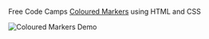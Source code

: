 Free Code Camps [Coloured Markers](https://www.freecodecamp.org/learn/2022/responsive-web-design/#learn-css-colors-by-building-a-set-of-colored-markers) using HTML and CSS

![Coloured Markers Demo](https://user-images.githubusercontent.com/68226299/172064046-541be6d3-0512-494a-9708-148e2e192907.png)
